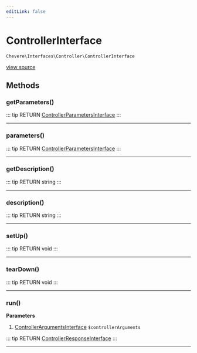 ```yaml
---
editLink: false
---
```


# ControllerInterface

`Chevere\Interfaces\Controller\ControllerInterface`

[view source](https://github.com/chevere/chevere/blob/master/interfaces/Controller/ControllerInterface.php)

## Methods

### getParameters()

::: tip RETURN
[ControllerParametersInterface](./ControllerParametersInterface.md)
:::

---

### parameters()

::: tip RETURN
[ControllerParametersInterface](./ControllerParametersInterface.md)
:::

---

### getDescription()

::: tip RETURN
string
:::

---

### description()

::: tip RETURN
string
:::

---

### setUp()

::: tip RETURN
void
:::

---

### tearDown()

::: tip RETURN
void
:::

---

### run()

**Parameters**

1. [ControllerArgumentsInterface](./ControllerArgumentsInterface.md) `$controllerArguments`

::: tip RETURN
[ControllerResponseInterface](./ControllerResponseInterface.md)
:::

---

